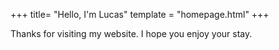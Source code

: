 +++
title= "Hello, I'm Lucas"
template = "homepage.html"
+++

Thanks for visiting my website. I hope you enjoy your stay.

